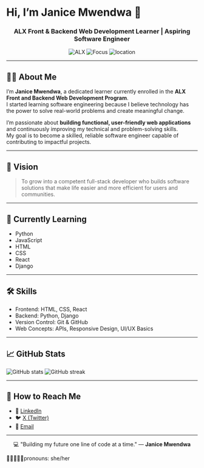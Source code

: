 # Hi, I’m Janice Mwendwa 👋

<div align="center">
  <h3>ALX Front & Backend Web Development Learner | Aspiring Software Engineer</h3>

  <p>
    <img src="https://img.shields.io/badge/ALX-Learner-blue?style=flat-square" alt="ALX">
    <img src="https://img.shields.io/badge/Focus-Full%20Stack%20Development-brightgreen?style=flat-square" alt="Focus">
    <img src="https://img.shields.io/badge/Location-Kenya-ff69b4?style=flat-square" alt="location">
  </p>
</div>

---

## 👩‍💻 About Me
I’m **Janice Mwendwa**, a dedicated learner currently enrolled in the **ALX Front and Backend Web Development Program**.  
I started learning software engineering because I believe technology has the power to solve real-world problems and create meaningful change.  

I’m passionate about **building functional, user-friendly web applications** and continuously improving my technical and problem-solving skills.  
My goal is to become a skilled, reliable software engineer capable of contributing to impactful projects.

---

## 🎯 Vision
> To grow into a competent full-stack developer who builds software solutions that make life easier and more efficient for users and communities.

---

## 🧠 Currently Learning
- Python  
- JavaScript  
- HTML  
- CSS  
- React  
- Django  

---

## 🛠️ Skills
- Frontend: HTML, CSS, React  
- Backend: Python, Django  
- Version Control: Git & GitHub  
- Web Concepts: APIs, Responsive Design, UI/UX Basics  

---

## 📈 GitHub Stats
<p>
  <img src="https://github-readme-stats.vercel.app/api?username=janicemwendwa&show_icons=true&theme=radical" alt="GitHub stats" />
  <img src="https://github-readme-streak-stats.herokuapp.com/?user=janicemwendwa&theme=radical" alt="GitHub streak" />
</p>

---

## 🤝 How to Reach Me
- 💼 [LinkedIn](https://www.linkedin.com/in/janicemwendwa)  
- 🐦 [X (Twitter)](https://x.com/MwendwaJanice)  
- 📧 [Email](mailto:janicemwendwa.ke@gmail.com)

---

<p align="center">💻 "Building my future one line of code at a time." — <strong>Janice Mwendwa</strong></p>



👨🏼‍🤝‍👨🏻pronouns: she/her


